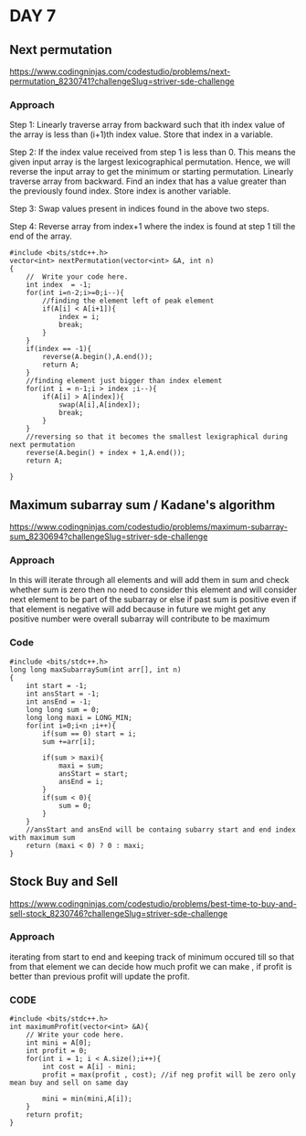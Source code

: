 # DAY 7

## Next permutation

https://www.codingninjas.com/codestudio/problems/next-permutation_8230741?challengeSlug=striver-sde-challenge

### Approach
Step 1: Linearly traverse array from backward such that ith index value of the array is less than (i+1)th index value. Store that index in a variable.

Step 2: If the index value received from step 1 is less than 0. This means the given input array is the largest lexicographical permutation. Hence, we will reverse the input array to get the minimum or starting permutation. Linearly traverse array from backward. Find an index that has a value greater than the previously found index. Store index is another variable.

Step 3: Swap values present in indices found in the above two steps.

Step 4: Reverse array from index+1 where the index is found at step 1 till the end of the array.

```
#include <bits/stdc++.h> 
vector<int> nextPermutation(vector<int> &A, int n)
{
    //  Write your code here.
    int index  = -1;
    for(int i=n-2;i>=0;i--){
        //finding the element left of peak element
        if(A[i] < A[i+1]){
            index = i;
            break;
        }
    }
    if(index == -1){
        reverse(A.begin(),A.end());
        return A;
    }
    //finding element just bigger than index element
    for(int i = n-1;i > index ;i--){
        if(A[i] > A[index]){
            swap(A[i],A[index]);
            break;
        }
    }
    //reversing so that it becomes the smallest lexigraphical during next permutation
    reverse(A.begin() + index + 1,A.end());
    return A;

}
```

## Maximum subarray sum / Kadane's algorithm

https://www.codingninjas.com/codestudio/problems/maximum-subarray-sum_8230694?challengeSlug=striver-sde-challenge

### Approach

In this will iterate through all elements and will add them in sum and check whether sum is zero then no need to consider this element and will consider next element to be part of the subarray or else if past sum is positive even if that element is negative will add because in future we might get any positive number were overall subarray will contribute to be maximum

### Code
```
#include <bits/stdc++.h> 
long long maxSubarraySum(int arr[], int n)
{
    int start = -1;
    int ansStart = -1;
    int ansEnd = -1;
    long long sum = 0;
    long long maxi = LONG_MIN;
    for(int i=0;i<n ;i++){
        if(sum == 0) start = i;
        sum +=arr[i];

        if(sum > maxi){
            maxi = sum;
            ansStart = start;
            ansEnd = i;
        }
        if(sum < 0){
            sum = 0;
        }
    }
    //ansStart and ansEnd will be containg subarry start and end index with maximum sum
    return (maxi < 0) ? 0 : maxi;
}
```

## Stock Buy and Sell
https://www.codingninjas.com/codestudio/problems/best-time-to-buy-and-sell-stock_8230746?challengeSlug=striver-sde-challenge

### Approach
iterating from start to end and keeping track of minimum occured till so that from that element we can decide how much profit we can make , if profit is better than previous profit will update the profit.

### CODE

```
#include <bits/stdc++.h> 
int maximumProfit(vector<int> &A){
    // Write your code here.
    int mini = A[0];
    int profit = 0;
    for(int i = 1; i < A.size();i++){
        int cost = A[i] - mini;
        profit = max(profit , cost); //if neg profit will be zero only mean buy and sell on same day
        
        mini = min(mini,A[i]);
    }
    return profit;
}
```